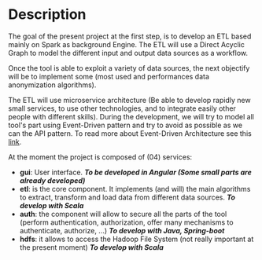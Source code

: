 # Description

The goal of the present project at the first step, is to develop an ETL based mainly on Spark as background Engine.
The ETL will use a Direct Acyclic Graph to model the different input and output data sources as a workflow.

Once the tool is able to exploit a variety of data sources, the next objectify will be to implement some (most used and 
performances data anonymization algorithms). 

The ETL will use microservice architecture (Be able to develop rapidly new small services, to use other technologies,
and to integrate easily other people with different skills). During the development, we will try to model all tool's 
part using Event-Driven pattern and try to avoid as possible as we can the API pattern. To read more about Event-Driven
Architecture see this [link](https://www.oreilly.com/library/view/software-architecture-patterns/9781491971437/ch02.html). 

At the moment the project is composed of (04) services:
- **gui**: User interface. ***To be developed in Angular (Some small parts are already developed)***
- **etl**: is the core component. It implements (and will) the main algorithms to extract, transform and load data from
  different data sources. ***To develop with Scala***   
- **auth**: the component will allow to secure all the parts of the tool (perform authentication, authorization, offer
  many mechanisms to authenticate, authorize, ...) ***To develop with Java, Spring-boot*** 
- **hdfs**: it allows to access the Hadoop File System (not really important at the present moment) ***To develop with Scala*** 
